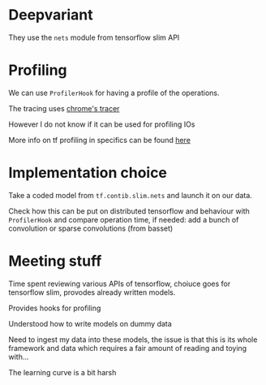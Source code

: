 # Deepvariant

They use the `nets` module from tensorflow slim API

# Profiling

We can use `ProfilerHook` for having a profile of the operations.

The tracing uses [chrome's tracer](https://github.com/catapult-project/catapult/blob/master/tracing/README.md)

However I do not know if it can be used for profiling IOs

More info on tf profiling in specifics can be found [here](https://github.com/tensorflow/tensorflow/tree/master/tensorflow/core/profiler)

# Implementation choice

Take a coded model from `tf.contib.slim.nets` and launch it on our data.

Check how this can be put on distributed tensorflow and behaviour with `ProfilerHook` and compare
operation time, if needed: add a bunch of convolution or sparse convolutions (from basset)

# Meeting stuff

Time spent reviewing various APIs of tensorflow, choiuce goes for tensorflow slim, provodes already
written models.

Provides hooks for profiling

Understood how to write models on dummy data

Need to ingest my data into these models, the issue is that this is its whole framework and data
which requires a fair amount of reading and toying with...

The learning curve is a bit harsh
